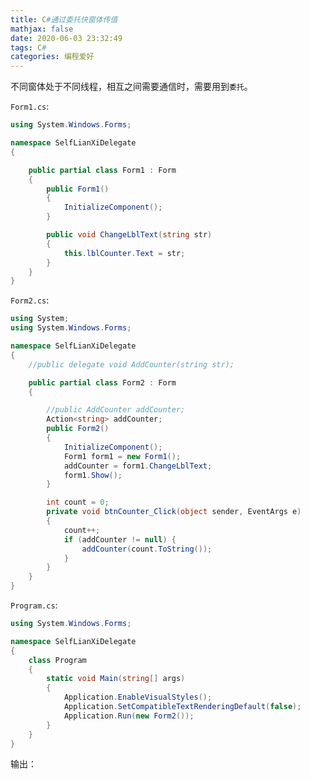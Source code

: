 ```yaml
---
title: C#通过委托快窗体传值
mathjax: false
date: 2020-06-03 23:32:49
tags: C#
categories: 编程爱好
---
```


不同窗体处于不同线程，相互之间需要通信时，需要用到`委托`。

<!--more-->

`Form1.cs`:
```C#
using System.Windows.Forms;

namespace SelfLianXiDelegate
{

    public partial class Form1 : Form
    {
        public Form1()
        {
            InitializeComponent();
        }

        public void ChangeLblText(string str)
        {
            this.lblCounter.Text = str;
        }
    }
}
```

`Form2.cs`:
```C#
using System;
using System.Windows.Forms;

namespace SelfLianXiDelegate
{
    //public delegate void AddCounter(string str);

    public partial class Form2 : Form
    {

        //public AddCounter addCounter;
        Action<string> addCounter;
        public Form2()
        {
            InitializeComponent();
            Form1 form1 = new Form1();
            addCounter = form1.ChangeLblText;
            form1.Show();
        }

        int count = 0;
        private void btnCounter_Click(object sender, EventArgs e)
        {
            count++;
            if (addCounter != null) {
                addCounter(count.ToString());
            }
        }
    }
}

```

`Program.cs`:
```C#
using System.Windows.Forms;

namespace SelfLianXiDelegate
{
    class Program
    {
        static void Main(string[] args)
        {
            Application.EnableVisualStyles();
            Application.SetCompatibleTextRenderingDefault(false);
            Application.Run(new Form2());
        }
    }
}
```

输出：





<!--
<hr/>
<span style="color:gray;font-size:12px">
参考： 
1.[link-01]()
2.[link-02]()
3.[link-03]()
</span>
-->